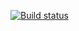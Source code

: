 [![Build status](https://ci.appveyor.com/api/projects/status/690ar4q6ygq5af5r?svg=true)](https://ci.appveyor.com/project/marpluto/homework-patterns-second)
